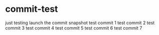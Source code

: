 # commit-test
just testing launch the commit
snapshot
test commit 1
test commit 2
test commit 3
test commit 4
test commit 5
test commit 6
test commit 7
